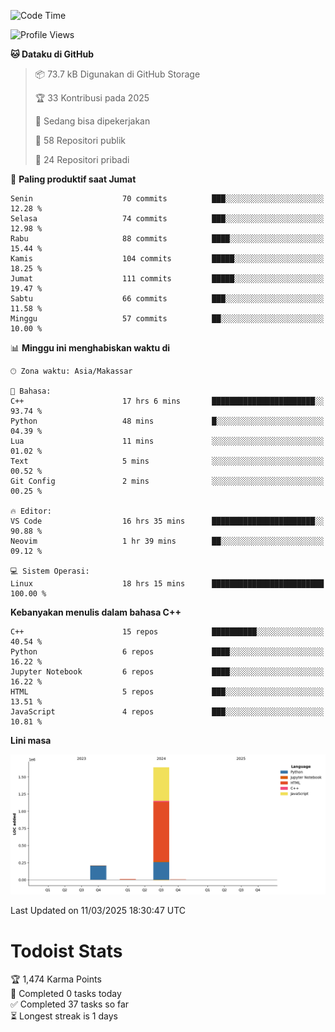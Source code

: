 <!--START_SECTION:waka-->
![Code Time](http://img.shields.io/badge/Code%20Time-138%20hrs%2053%20mins-blue)

![Profile Views](http://img.shields.io/badge/Profil%20dilihat-6-blue)

**🐱 Dataku di GitHub** 

> 📦 73.7 kB Digunakan di GitHub Storage 
 > 
> 🏆 33 Kontribusi pada 2025
 > 
> 💼 Sedang bisa dipekerjakan
 > 
> 📜 58 Repositori publik 
 > 
> 🔑 24 Repositori pribadi 
 > 
📅 **Paling produktif saat Jumat** 

```text
Senin                    70 commits          ███░░░░░░░░░░░░░░░░░░░░░░   12.28 % 
Selasa                   74 commits          ███░░░░░░░░░░░░░░░░░░░░░░   12.98 % 
Rabu                     88 commits          ████░░░░░░░░░░░░░░░░░░░░░   15.44 % 
Kamis                    104 commits         █████░░░░░░░░░░░░░░░░░░░░   18.25 % 
Jumat                    111 commits         █████░░░░░░░░░░░░░░░░░░░░   19.47 % 
Sabtu                    66 commits          ███░░░░░░░░░░░░░░░░░░░░░░   11.58 % 
Minggu                   57 commits          ██░░░░░░░░░░░░░░░░░░░░░░░   10.00 % 
```


📊 **Minggu ini menghabiskan waktu di** 

```text
🕑︎ Zona waktu: Asia/Makassar

💬 Bahasa: 
C++                      17 hrs 6 mins       ███████████████████████░░   93.74 % 
Python                   48 mins             █░░░░░░░░░░░░░░░░░░░░░░░░   04.39 % 
Lua                      11 mins             ░░░░░░░░░░░░░░░░░░░░░░░░░   01.02 % 
Text                     5 mins              ░░░░░░░░░░░░░░░░░░░░░░░░░   00.52 % 
Git Config               2 mins              ░░░░░░░░░░░░░░░░░░░░░░░░░   00.25 % 

🔥 Editor: 
VS Code                  16 hrs 35 mins      ███████████████████████░░   90.88 % 
Neovim                   1 hr 39 mins        ██░░░░░░░░░░░░░░░░░░░░░░░   09.12 % 

💻 Sistem Operasi: 
Linux                    18 hrs 15 mins      █████████████████████████   100.00 % 
```

**Kebanyakan menulis dalam bahasa C++** 

```text
C++                      15 repos            ██████████░░░░░░░░░░░░░░░   40.54 % 
Python                   6 repos             ████░░░░░░░░░░░░░░░░░░░░░   16.22 % 
Jupyter Notebook         6 repos             ████░░░░░░░░░░░░░░░░░░░░░   16.22 % 
HTML                     5 repos             ███░░░░░░░░░░░░░░░░░░░░░░   13.51 % 
JavaScript               4 repos             ███░░░░░░░░░░░░░░░░░░░░░░   10.81 % 
```



**Lini masa**

![Lines of Code chart](https://raw.githubusercontent.com/yusuf601/yusuf601/main/assets/bar_graph.png)


 Last Updated on 11/03/2025 18:30:47 UTC
<!--END_SECTION:waka-->
# Todoist Stats

<!-- TODO-IST:START -->
🏆  1,474 Karma Points           
🌸  Completed 0 tasks today           
✅  Completed 37 tasks so far           
⏳  Longest streak is 1 days
<!-- TODO-IST:END -->
